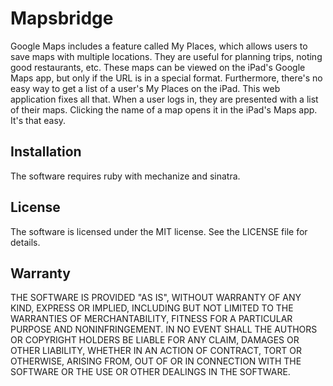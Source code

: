Mapsbridge
==========

Google Maps includes a feature called My Places, which allows users to save maps with multiple locations. They are useful for planning trips, noting good restaurants, etc. These maps can be viewed on the iPad's Google Maps app, but only if the URL is in a special format. Furthermore, there's no easy way to get a list of a user's My Places on the iPad. This web application fixes all that. When a user logs in, they are presented with a list of their maps. Clicking the name of a map opens it in the iPad's Maps app. It's that easy.

Installation
------------
The software requires ruby with mechanize and sinatra.

License
-------
The software is licensed under the MIT license. See the LICENSE file for details.

Warranty
--------
THE SOFTWARE IS PROVIDED "AS IS", WITHOUT WARRANTY OF ANY KIND, EXPRESS OR
IMPLIED, INCLUDING BUT NOT LIMITED TO THE WARRANTIES OF MERCHANTABILITY,
FITNESS FOR A PARTICULAR PURPOSE AND NONINFRINGEMENT. IN NO EVENT SHALL THE
AUTHORS OR COPYRIGHT HOLDERS BE LIABLE FOR ANY CLAIM, DAMAGES OR OTHER
LIABILITY, WHETHER IN AN ACTION OF CONTRACT, TORT OR OTHERWISE, ARISING FROM,
OUT OF OR IN CONNECTION WITH THE SOFTWARE OR THE USE OR OTHER DEALINGS IN THE
SOFTWARE.
